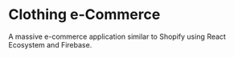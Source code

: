 # Clothing e-Commerce

A massive e-commerce application similar to Shopify using React Ecosystem and Firebase.